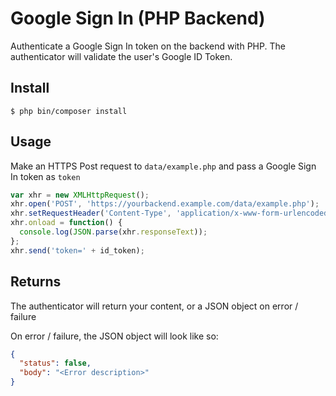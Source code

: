 # Google Sign In (PHP Backend)

Authenticate a Google Sign In token on the backend with PHP. The authenticator
will validate the user's Google ID Token.

## Install
```shell
$ php bin/composer install
```

## Usage
Make an HTTPS Post request to `data/example.php` and pass a Google Sign In token
as `token`
```javascript
var xhr = new XMLHttpRequest();
xhr.open('POST', 'https://yourbackend.example.com/data/example.php');
xhr.setRequestHeader('Content-Type', 'application/x-www-form-urlencoded');
xhr.onload = function() {
  console.log(JSON.parse(xhr.responseText));
};
xhr.send('token=' + id_token);
```

## Returns
The authenticator will return your content, or a JSON object on error / failure

On error / failure, the JSON object will look like so:
```json
{
  "status": false,
  "body": "<Error description>"
}
```

